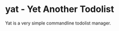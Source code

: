 yat - Yet Another Todolist
==========================

Yat is a very simple commandline todolist manager.
